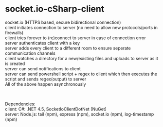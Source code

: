 # socket.io-cSharp-client

socket.io (HTTPS based, secure bidirectional connection)<br />
client initiates connection to server (no need to allow new protocols/ports in firewalls)<br />
client tries forever to (re)connect to server in case of connection error<br />
server authenticates client with a key<br />
server adds every client to a different room to ensure seperate communication channels<br />
client watches a directory for a new/existing files and uploads to server as it is created<br />
server can send notifications to client<br />
server can send powershell script + regex to client which then executes the script and sends regex(output) to server<br />
All of the above happen asynchronously<br /><br /><br />

Dependencies:<br />
client: C#: .NET 4.5, SocketIoClientDotNet (NuGet)<br />
server: Node.js: tail (npm), express (npm), socket.io (npm), log-timestamp (npm)
